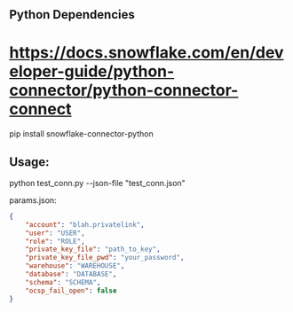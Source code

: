 #

## Python Dependencies

# https://docs.snowflake.com/en/developer-guide/python-connector/python-connector-connect

pip install snowflake-connector-python


## Usage:

python test_conn.py --json-file "test_conn.json"

params.json:

```JSON
{
    "account": "blah.privatelink",
    "user": "USER",
    "role": "ROLE",
    "private_key_file": "path_to_key",
    "private_key_file_pwd": "your_password",
    "warehouse": "WAREHOUSE",
    "database": "DATABASE",
    "schema": "SCHEMA",
    "ocsp_fail_open": false
}
```